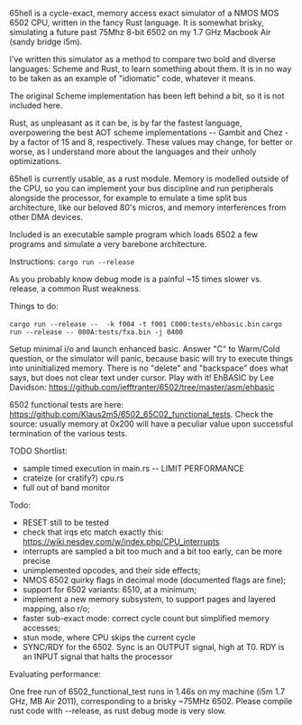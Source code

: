 65hell is a cycle-exact, memory access exact simulator of a NMOS MOS 6502 CPU, written in the fancy Rust language.
It is somewhat brisky, simulating a future past 75Mhz 8-bit 6502 on my 1.7 GHz Macbook Air (sandy bridge i5m).

I've written this simulator as a method to compare two bold and diverse languages: Scheme and Rust, to learn
something about them. It is in no way to be taken as an example of "idiomatic" code, whatever it means.

The original Scheme implementation has been left behind a bit, so it is not included here.

Rust, as unpleasant as it can be, is by far the fastest language, overpowering the best AOT scheme implementations
-- Gambit and Chez - by a factor of 15 and 8, respectively. These values may change, for better or worse, as I
understand more about the languages and their unholy optimizations.

65hell is currently usable, as a rust module. Memory is modelled outside of the CPU, so 
you can implement your bus discipline and run peripherals alongside the processor, for example to emulate a 
time split bus architecture, like our beloved 80's micros, and memory interferences from other DMA devices.

Included is an executable sample program which loads 6502 a few programs and simulate a very barebone architecture.

Instructions:
` cargo run --release `

As you probably know debug mode is a painful ~15 times slower vs. release, a common Rust weakness. 

Things to do:

`cargo run --release --  -k f004 -t f001 C000:tests/ehbasic.bin`
`cargo run --release -- 000A:tests/fxa.bin -j 0400`

Setup minimal i/o and launch enhanced basic. 
Answer "C" to Warm/Cold question, or the
simulator will panic, because basic will try to execute things into uninitialized memory.
There is no "delete" and "backspace" does what says, but does not clear text under cursor.
Play with it!
EhBASIC by Lee Davidson: https://github.com/jefftranter/6502/tree/master/asm/ehbasic

6502 functional tests are here: https://github.com/Klaus2m5/6502_65C02_functional_tests.
Check the source: usually memory at 0x200 will have a peculiar value upon successful termination
of the various tests.



TODO Shortlist:

- sample timed execution in main.rs -- LIMIT PERFORMANCE
- crateize (or cratify?) cpu.rs
- full out of band monitor

Todo:

- RESET still to be tested
- check that irqs etc match exactly this: https://wiki.nesdev.com/w/index.php/CPU_interrupts
- interrupts are sampled a bit too much and a bit too early, can be more precise
- unimplemented opcodes, and their side effects;
- NMOS 6502 quirky flags in decimal mode (documented flags are fine);
- support for 6502 variants: 6510, at a minimum;
- implement a new memory subsystem, to support pages and layered mapping, also r/o;
- faster sub-exact mode: correct cycle count but simplified memory accesses;
- stun mode, where CPU skips the current cycle
- SYNC/RDY for the 6502. Sync is an OUTPUT signal, high at T0. RDY is an INPUT signal that halts the processor

Evaluating performance:

One free run of 6502_functional_test runs in 1.46s on my machine (i5m 1.7 GHz, MB Air 2011), corresponding to 
a brisky ~75MHz 6502.
Please compile rust code with --release, as rust debug mode is very slow.